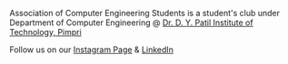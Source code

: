 Association of Computer Engineering Students is a student's club under Department of Computer Engineering @ [Dr. D. Y. Patil Institute of Technology, Pimpri](https://engg.dypvp.edu.in/)

Follow us on our [Instagram Page](https://www.instagram.com/aces.dit/) & [LinkedIn](https://www.linkedin.com/company/acesdit/)
<!---
acesdit/acesdit is a ✨ special ✨ repository because its `README.md` (this file) appears on your GitHub profile.
You can click the Preview link to take a look at your changes.
--->
